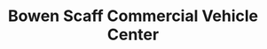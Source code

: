 ---
title: "Bowen Scaff Commercial Vehicle Center"
url: /kent/bowen-scaff-commercial-vehicle-center/
shop: Autohaus
---